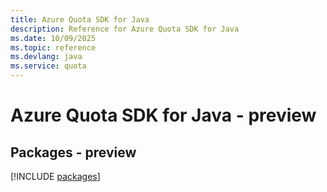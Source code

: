 ```yaml
---
title: Azure Quota SDK for Java
description: Reference for Azure Quota SDK for Java
ms.date: 10/09/2025
ms.topic: reference
ms.devlang: java
ms.service: quota
---
```

# Azure Quota SDK for Java - preview
## Packages - preview
[!INCLUDE [packages](quota-index.md)]